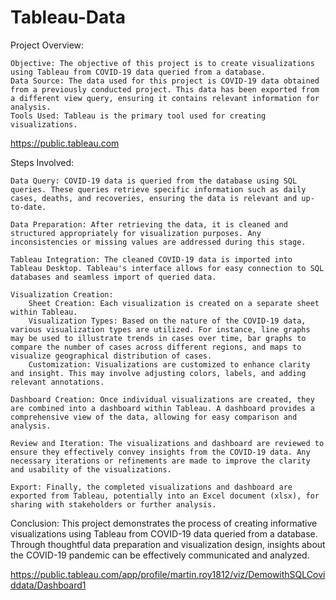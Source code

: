 # Tableau-Data
Project Overview:

    Objective: The objective of this project is to create visualizations using Tableau from COVID-19 data queried from a database.
    Data Source: The data used for this project is COVID-19 data obtained from a previously conducted project. This data has been exported from a different view query, ensuring it contains relevant information for analysis.
    Tools Used: Tableau is the primary tool used for creating visualizations.
https://public.tableau.com

Steps Involved:

    Data Query: COVID-19 data is queried from the database using SQL queries. These queries retrieve specific information such as daily cases, deaths, and recoveries, ensuring the data is relevant and up-to-date.

    Data Preparation: After retrieving the data, it is cleaned and structured appropriately for visualization purposes. Any inconsistencies or missing values are addressed during this stage.

    Tableau Integration: The cleaned COVID-19 data is imported into Tableau Desktop. Tableau's interface allows for easy connection to SQL databases and seamless import of queried data.

    Visualization Creation:
        Sheet Creation: Each visualization is created on a separate sheet within Tableau.
        Visualization Types: Based on the nature of the COVID-19 data, various visualization types are utilized. For instance, line graphs may be used to illustrate trends in cases over time, bar graphs to compare the number of cases across different regions, and maps to visualize geographical distribution of cases.
        Customization: Visualizations are customized to enhance clarity and insight. This may involve adjusting colors, labels, and adding relevant annotations.

    Dashboard Creation: Once individual visualizations are created, they are combined into a dashboard within Tableau. A dashboard provides a comprehensive view of the data, allowing for easy comparison and analysis.

    Review and Iteration: The visualizations and dashboard are reviewed to ensure they effectively convey insights from the COVID-19 data. Any necessary iterations or refinements are made to improve the clarity and usability of the visualizations.

    Export: Finally, the completed visualizations and dashboard are exported from Tableau, potentially into an Excel document (xlsx), for sharing with stakeholders or further analysis.

Conclusion:
This project demonstrates the process of creating informative visualizations using Tableau from COVID-19 data queried from a database. Through thoughtful data preparation and visualization design, insights about the COVID-19 pandemic can be effectively communicated and analyzed.

https://public.tableau.com/app/profile/martin.roy1812/viz/DemowithSQLCoviddata/Dashboard1 

